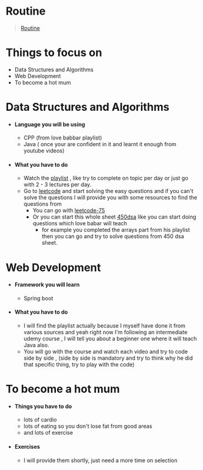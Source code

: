 # Routine
>   <a href="./index.html">Routine</a>
# Things to focus on
- Data Structures and Algorithms
- Web Development
- To become a hot mum 

# Data Structures and Algorithms
- #### Language you will be using
	- CPP (from love babbar playlist)
	- Java ( once your are confident in it and learnt it enough from youtube videos)
- #### What you have to do 
	- Watch the [playlist](https://www.youtube.com/watch?v=WQoB2z67hvY&list=PLDzeHZWIZsTryvtXdMr6rPh4IDexB5NIA) , like try to complete on topic per day or just go with 2 - 3 lectures per day.
	- Go to [leetcode](https://leetcode.com/problemset/) and start solving the easy questions and if you can't solve the questions I will provide you with some resources to find the questions from
		- You can go with [leetcode-75](https://leetcode.com/studyplan/leetcode-75/)
		- Or you can start this whole sheet [450dsa](https://450dsa.com/) like you can start doing questions which love babar will teach
			- for example you completed the arrays part from his playlist then you can go and try to solve questions from 450 dsa sheet.

# Web Development
- #### Framework you will learn
	- Spring boot 
- #### What you have to do
	- I will find the playlist actually because I myself have done it from various sources and yeah right now I'm following an intermediate udemy course , I will tell you about a beginner one where it will teach Java also.
	- You will go with the course and watch each video and try to code side by side , (side by side is mandatory and try to think why he did that specific thing, try to play with the code)

# To become a hot mum
- #### Things you have to do
	- lots of cardio 
	- lots of eating so you don't lose fat from good areas
	- and lots of exercise
- #### Exercises 
	- I will provide them shortly, just need a more time on selection
